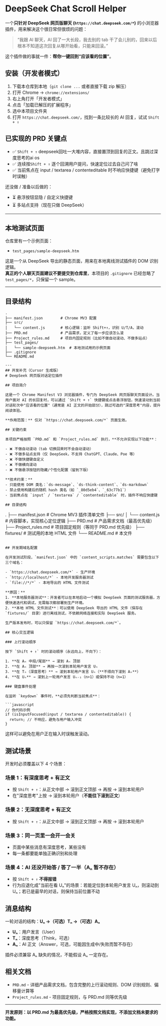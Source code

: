 # DeepSeek Chat Scroll Helper

一个**只针对 DeepSeek 网页版聊天 (`https://chat.deepseek.com/*`)** 的小浏览器插件，用来解决这个很日常但很烦的问题：

> “我跟 AI 聊天，AI 回了一大长段，我去别的 tab 干了会儿别的，回来以后根本不知道这次回复从哪开始看，只能来回滚。”

这个插件做的事就一件：**帮你一键回到“应该看的位置”**。

## 安装（开发者模式）

1. 下载本仓库到本地（`git clone ...` 或者直接下载 zip 解压）
2. 打开 Chrome → `chrome://extensions/`
3. 右上角打开「开发者模式」
4. 点击「加载已解压的扩展程序」
5. 选中本项目文件夹
6. 打开 `https://chat.deepseek.com/`，找到一条比较长的 AI 回复，试试 `Shift + ↑`


## 已实现的 PRD 关键点

- ✅ `Shift + ↑` deepseek回吐一大堆内容，直接置顶到回复的正文。且跳过深度思考的ai os
- ✅ 连续按`Shift + ↑` 逐个回溯用户提问，快速定位过去自己问了啥
- ✅ 当前焦点在 input / textarea / contenteditable 时不响应快捷键（避免打字时误触）

还没做 / 准备以后做的：
- ⏳ 悬浮按钮显隐 / 自定义快捷键
- ⏳ 多站点支持（现在只做 DeepSeek）

---

## 本地测试页面

仓库里有一个示例页面：

- `test_pages/sample-deepseek.htm`

这是一个从 DeepSeek 导出的静态页面，用来在本地离线测试插件的 DOM 识别逻辑。  
**真正的个人聊天页面建议不要提交到仓库里**，本项目的 `.gitignore` 已经忽略了 `test_pages/*`，只保留一个 sample。

---

## 目录结构

```text
.
├── manifest.json        # Chrome MV3 配置
├── src/
│   └── content.js       # 核心逻辑：监听 Shift+↑，识别 U/T/A，滚动
├── PRD.md               # 产品需求，定义了每一步应该怎么滚
├── Project_rules.md     # 项目内固定规则（比如不做自动滚动、不做多站点）
├── test_pages/
│   └── sample-deepseek.htm  # 本地测试用的示例页面
├── .gitignore
└── README.md

---
## 开发补充（Cursor 生成版）
# DeepSeek 网页版对话定位插件

## 项目简介

这是一个 Chrome Manifest V3 浏览器插件，专门为 DeepSeek 网页版聊天页面设计。当用户面对 AI 的长回复时，可以通过 `Shift + ↑` 快捷键或点击悬浮按钮，快速滚动到当前对话轮次中"应该看的位置"（通常是 AI 正文的开始部分），跳过可选的"深度思考"内容，提升阅读体验。

**作用范围：** 仅对 `https://chat.deepseek.com/*` 页面生效。

## 关键约束

本项目严格按照 `PRD.md` 和 `Project_rules.md` 执行，**不允许实现以下功能**：

- ❌ 不做自动滚动（tab 切换回来时不会自动滚动）
- ❌ 不做多站点支持（仅 DeepSeek，不支持 ChatGPT、Claude、Poe 等）
- ❌ 不做快捷键自定义
- ❌ 不做横向滚动
- ❌ 不做悬浮按钮的隐藏/个性化配置（留到下版）

**技术约束：**
- 只能使用 DOM 类名：`ds-message`、`ds-think-content`、`ds-markdown`
- 禁止使用构建后的随机 hash 类名（如 `_80d5eb4`、`_63c77b1`）
- 当前焦点在 `input` / `textarea` / `contenteditable` 时，插件不响应快捷键

## 目录结构

```
.
├── manifest.json          # Chrome MV3 插件清单文件
├── src/
│   └── content.js        # 内容脚本，实现核心定位逻辑
├── PRD.md                # 产品需求文档（最高优先级）
├── Project_rules.md      # 项目固定规则（等同于 PRD.md 优先级）
├── fixtures/             # 测试用的本地 HTML 文件
└── README.md             # 本文件
```

## 开发期域名配置

在开发测试阶段，`manifest.json` 中的 `content_scripts.matches` 需要包含以下三个域名：

- `https://chat.deepseek.com/*` - 生产环境
- `http://localhost/*` - 本地开发服务器测试
- `file://*/*` - 本地导出的 HTML 文件测试

**原因：**
1. **本地服务器测试**：开发者可以在本地启动一个模拟 DeepSeek 页面的测试服务器，方便快速迭代和调试，无需每次都部署到生产环境。
2. **本地 HTML 文件测试**：可以使用 DeepSeek 导出的 HTML 文件（保存在 `fixtures/` 目录）进行离线测试，不依赖网络连接和实际 DeepSeek 服务。

生产版本发布时，可以只保留 `https://chat.deepseek.com/*`。

## 核心交互逻辑

### 上行滚动顺序

按下 `Shift + ↑` 时的滚动顺序（永远向上，不向下）：

1. **在 Aₙ 中段/尾部** → 滚到 Aₙ 顶部
2. **在 Aₙ 顶部** → 再按一次滚到本轮用户发言 Uₙ
3. **在 Tₙ（深度思考）** → 滚到本轮用户发言 Uₙ（**不得向下滚到 Aₙ**）
4. **在 Uₙ** → 滚到上一轮用户发言 Uₙ₋₁（n>1）或保持不动（n=1）

### 键盘事件处理

在监听 `keydown` 事件时，**必须先判断当前焦点**：

```javascript
// 伪代码示例
if (isInputFocused(input / textarea / contenteditable)) {
  return; // 不响应，避免与用户输入冲突
}
```

这样可以避免在用户正在输入时误触发滚动。

## 测试场景

开发时必须覆盖以下 4 个场景：

### 场景 1：有深度思考 + 有正文
- 按 `Shift + ↑`：从正文中部 → 滚到正文顶部 → 再按 → 滚到本轮用户
- 在"深度思考"上按 → 滚到本轮用户（**不能往下滚到正文**）

### 场景 2：无深度思考 + 有正文
- 按 `Shift + ↑`：从正文中部 → 滚到正文顶部 → 再按 → 滚到本轮用户

### 场景 3：同一页里一会开一会关
- 页面中某些消息有深度思考，某些没有
- 每一条都要能单独正确识别和处理

### 场景 4：AI 还没开始答 / 答了一半（Aₙ 暂不存在）
- 按 `Shift + ↑` **不得报错**
- 行为应退化成"当前在看 Uₙ"的场景：若能定位到本轮用户发言 Uₙ，则滚动到 Uₙ；若已是最早的对话，则保持当前位置不动

## 消息结构

一轮对话的结构：**Uₙ →（可选）Tₙ →（可选）Aₙ**

- **Uₙ**：用户发言（User）
- **Tₙ**：深度思考（Think，可选）
- **Aₙ**：AI 正文（Answer，可选，可能因生成中/失败而暂不存在）

插件必须兼容 Aₙ 缺失的情况，不能假设 Aₙ 一定存在。

## 相关文档

- `PRD.md` - 详细产品需求文档，包含完整的上行滚动规则、DOM 识别规则、偏移量计算等
- `Project_rules.md` - 项目固定规则，与 PRD.md 同等优先级

---

**开发原则：以 PRD.md 为最高优先级，严格按照文档实现，不添加文档未要求的功能。**

